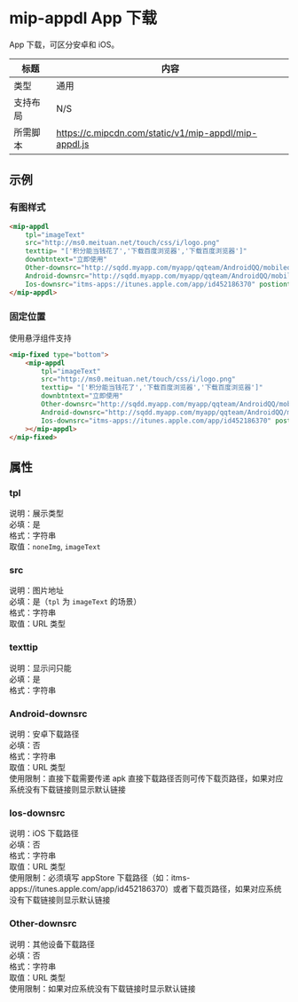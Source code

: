 # mip-appdl App 下载

App 下载，可区分安卓和 iOS。

标题|内容
----|----
类型|通用
支持布局|N/S
所需脚本|https://c.mipcdn.com/static/v1/mip-appdl/mip-appdl.js

## 示例

### 有图样式

```html
<mip-appdl 
	tpl="imageText" 
	src="http://ms0.meituan.net/touch/css/i/logo.png" 
	texttip= "['积分能当钱花了','下载百度浏览器','下载百度浏览器']" 
	downbtntext="立即使用" 
	Other-downsrc="http://sqdd.myapp.com/myapp/qqteam/AndroidQQ/mobileqq_android.apk"
	Android-downsrc="http://sqdd.myapp.com/myapp/qqteam/AndroidQQ/mobileqq_android.apk" 
	Ios-downsrc="itms-apps://itunes.apple.com/app/id452186370" postiontye="fixed">
</mip-appdl>
```

### 固定位置

使用悬浮组件支持

```html
<mip-fixed type="bottom">
	<mip-appdl 
		tpl="imageText" 
		src="http://ms0.meituan.net/touch/css/i/logo.png" 
		texttip= "['积分能当钱花了','下载百度浏览器','下载百度浏览器']" 
		downbtntext="立即使用" 
		Other-downsrc="http://sqdd.myapp.com/myapp/qqteam/AndroidQQ/mobileqq_android.apk"
		Android-downsrc="http://sqdd.myapp.com/myapp/qqteam/AndroidQQ/mobileqq_android.apk" 
		Ios-downsrc="itms-apps://itunes.apple.com/app/id452186370" postiontye="fixed"
	></mip-appdl>
</mip-fixed>
```


## 属性

### tpl

说明：展示类型  
必填：是  
格式：字符串  
取值：`noneImg`, `imageText`  

### src

说明：图片地址  
必填：是（`tpl` 为 `imageText` 的场景）  
格式：字符串  
取值：URL 类型  

### texttip

说明：显示问只能  
必填：是  
格式：字符串  

### Android-downsrc

说明：安卓下载路径  
必填：否  
格式：字符串  
取值：URL 类型  
使用限制：直接下载需要传递 apk 直接下载路径否则可传下载页路径，如果对应系统没有下载链接则显示默认链接  

### Ios-downsrc

说明：iOS 下载路径  
必填：否  
格式：字符串  
取值：URL 类型  
使用限制：必须填写 appStore 下载路径（如：itms-apps://itunes.apple.com/app/id452186370）或者下载页路径，如果对应系统没有下载链接则显示默认链接  

### Other-downsrc

说明：其他设备下载路径  
必填：否  
格式：字符串  
取值：URL 类型  
使用限制：如果对应系统没有下载链接时显示默认链接  
